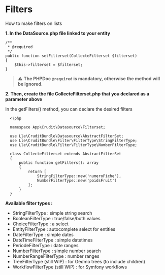# Filters

How to make filters on lists

**1. In the DataSource.php file linked to your entity**

    /**
     * @required
     */
    public function setFilterset(CollecteFilterset $filterset)
    {
        $this->filterset = $filterset;
    }

> :warning: **The PHPDoc `@required` is mandatory, otherwise the method will be ignored.**

**2. Then, create the file CollecteFilterset.php that you declared as a parameter above**

In the getFilters() method, you can declare the desired filters
            
      <?php

      namespace App\Crudit\Datasource\Filterset;

      use Lle\CruditBundle\Datasource\AbstractFilterSet;
      use Lle\CruditBundle\Filter\FilterType\StringFilterType;
      use Lle\CruditBundle\Filter\FilterType\NumberFilterType;
      
      class CollecteFilterset extends AbstractFilterSet
      {
          public function getFilters(): array
          {
              return [
                  StringFilterType::new('numeroFiche'),
                  NumberFilterType::new('poidsFruit')
              ];
          }
      }


**Available filter types :** 
- StringFilterType : simple string search
- BooleanFilterType : true/false/both values
- ChoiceFilterType : a select
- EntityFilterType : autocomplete select for entities
- DateFilterType : simple dates
- DateTimeFilterType : simple datetimes
- PeriodeFilterType : date ranges
- NumberFilterType : simple number search
- NumberRangeFilterType : number ranges
- TreeFilterType (still WIP) : for Gedmo trees (to include children)
- WorkflowFilterType (still WIP) : for Symfony workflows
